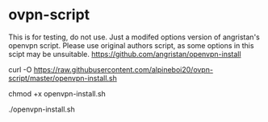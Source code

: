 # ovpn-script
This is for testing, do not use.
Just a modifed options version of angristan's openvpn script.
Please use original authors script, as some options in this scipt may be unsuitable.
https://github.com/angristan/openvpn-install

curl -O https://raw.githubusercontent.com/alpineboi20/ovpn-script/master/openvpn-install.sh

chmod +x openvpn-install.sh

./openvpn-install.sh
